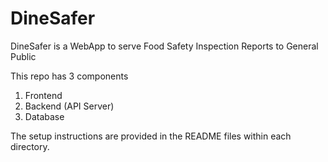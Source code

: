 # DineSafer
DineSafer is a WebApp to serve Food Safety Inspection Reports to General Public

This repo has 3 components
1. Frontend
2. Backend (API Server)
3. Database

The setup  instructions are provided in the README files within each directory.
